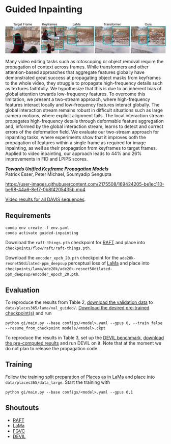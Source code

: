 # Guided Inpainting

![teaser](assets/teaser.jpg)

Many video editing tasks such as rotoscoping or object removal require the propagation of context across frames. While transformers and other attention-based approaches that aggregate features globally have demonstrated great success at propagating object masks from keyframes to the whole video, they struggle to propagate high-frequency details such as textures faithfully. We hypothesize that this is due to an inherent bias of global attention towards low-frequency features. To overcome this limitation, we present a two-stream approach, where high-frequency features interact locally and low-frequency features interact globally. The global interaction stream remains robust in difficult situations such as large camera motions, where explicit alignment fails. The local interaction stream propagates high-frequency details through deformable feature aggregation and, informed by the global interaction stream, learns to detect and correct errors of the deformation field. We evaluate our two-stream approach for inpainting tasks, where experiments show that it improves both the propagation of features within a single frame as required for image inpainting, as well as their propagation from keyframes to target frames. Applied to video inpainting, our approach leads to 44% and 26% improvements in FID and LPIPS scores.

[***Towards Unified Keyframe Propagation Models***](https://arxiv.org/abs/2205.09731)<br/>
Patrick Esser, Peter Michael, Soumyadip Sengupta


https://user-images.githubusercontent.com/2175508/169424205-be1ec110-be98-44a6-8ef7-0b8f4205435b.mp4


[Video results for all DAVIS sequences](https://k00.fr/atvnnaws).

## Requirements

```
conda env create -f env.yaml
conda activate guided-inpainting
```

Download the `raft-things.pth` checkpoint for
[RAFT](https://github.com/princeton-vl/RAFT) and place into
`checkpoints/flow/raft/raft-things.pth`.

Download the `encoder_epch_20.pth` checkpoint for the
`ade20k-resnet50dilated-ppm_deepsup` perceptual loss of
[LaMa](https://github.com/saic-mdal/lama) and place into
`checkpoints/lama/ade20k/ade20k-resnet50dilated-ppm_deepsup/encoder_epoch_20.pth`.

## Evaluation

To reproduce the results from Table 2, [download the validation data](https://k00.fr/cdl7mnix)
to `data/places365/lama/val_guided/`. [Download the desired pre-trained
checkpoint(s)](https://k00.fr/58ftv78q) and run

```
python gi/main.py --base configs/<model>.yaml --gpus 0, --train false --resume_from_checkpoint models/<model>.ckpt
```

To reproduce the results in Table 3, set up the [DEVIL
benchmark](https://github.com/MichiganCOG/devil), [download the pre-computed
results](TODO) and run DEVIL on it. Note that at the moment we do not plan to
release the propagation code.

## Training

Follow the [training split preparation of Places as in
LaMa](https://github.com/saic-mdal/lama#places) and place into
`data/places365/data_large`. Start the training with

```
python gi/main.py --base configs/<model>.yaml --gpus 0,1
```

## Shoutouts

- [RAFT](https://github.com/princeton-vl/RAFT)
- [LaMa](https://github.com/saic-mdal/lama)
- [FGVC](https://github.com/vt-vl-lab/FGVC)
- [DEVIL](https://github.com/MichiganCOG/devil)
